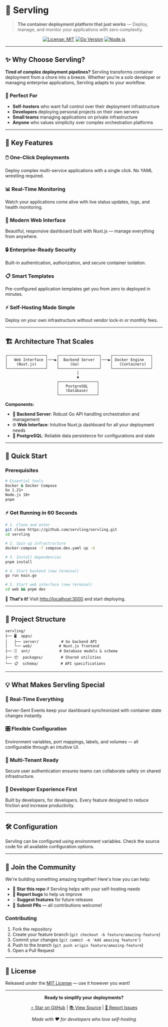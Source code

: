# 🚀 Servling

> **The container deployment platform that just works** — Deploy, manage, and monitor your applications with zero complexity.

<div align="center">

[![License: MIT](https://img.shields.io/badge/License-MIT-blue.svg?style=for-the-badge)](https://opensource.org/licenses/MIT)
[![Go Version](https://img.shields.io/badge/go-%3E%3D1.21-00ADD8?style=for-the-badge&logo=go)](https://golang.org/)
[![Node.js](https://img.shields.io/badge/node.js-%3E%3D18-339933?style=for-the-badge&logo=node.js)](https://nodejs.org/)

</div>

---

## ✨ Why Choose Servling?

**Tired of complex deployment pipelines?** Servling transforms container deployment from a chore into a breeze. Whether you're a solo developer or managing enterprise applications, Servling adapts to your workflow.

### 🎯 Perfect For
- **Self-hosters** who want full control over their deployment infrastructure
- **Developers** deploying personal projects on their own servers
- **Small teams** managing applications on private infrastructure
- **Anyone** who values simplicity over complex orchestration platforms

---

## 🌟 Key Features

### 🖱️ **One-Click Deployments**
Deploy complex multi-service applications with a single click. No YAML wrestling required.

### 📊 **Real-Time Monitoring**
Watch your applications come alive with live status updates, logs, and health monitoring.

### 🎨 **Modern Web Interface**
Beautiful, responsive dashboard built with Nuxt.js — manage everything from anywhere.

### 🔒 **Enterprise-Ready Security**
Built-in authentication, authorization, and secure container isolation.

### 📋 **Smart Templates**
Pre-configured application templates get you from zero to deployed in minutes.

### ⚡ **Self-Hosting Made Simple**
Deploy on your own infrastructure without vendor lock-in or monthly fees.

---

## 🏗️ Architecture That Scales

```
┌─────────────────┐    ┌──────────────────┐    ┌─────────────────┐
│   Web Interface │───▶│  Backend Server  │───▶│ Docker Engine   │
│    (Nuxt.js)    │    │     (Go)         │    │   (Containers)  │
└─────────────────┘    └──────────────────┘    └─────────────────┘
                                │
                                ▼
                       ┌─────────────────┐
                       │   PostgreSQL    │
                       │   (Database)    │
                       └─────────────────┘
```

**Components:**
- 🎯 **Backend Server**: Robust Go API handling orchestration and management
- 🌐 **Web Interface**: Intuitive Nuxt.js dashboard for all your deployment needs
- 💾 **PostgreSQL**: Reliable data persistence for configurations and state

---

## 🚀 Quick Start

### Prerequisites
```bash
# Essential tools
Docker & Docker Compose
Go 1.21+
Node.js 18+
pnpm
```

### ⚡ Get Running in 60 Seconds

```bash
# 1. Clone and enter
git clone https://github.com/servling/servling.git
cd servling

# 2. Spin up infrastructure
docker-compose -f compose.dev.yaml up -d

# 3. Install dependencies
pnpm install

# 4. Start backend (new terminal)
go run main.go

# 5. Start web interface (new terminal)
cd web && pnpm dev
```

🎉 **That's it!** Visit [http://localhost:3000](http://localhost:3000) and start deploying.

---

## 📁 Project Structure

```
servling/
├── 🖥️  apps/
│   ├── server/          # Go backend API
│   └── web/            # Nuxt.js frontend
├── 🗄️  ent/             # Database models & schema
├── 📦  packages/        # Shared utilities
└── 📋  schema/          # API specifications
```

---

## 💡 What Makes Servling Special

### 🔄 **Real-Time Everything**
Server-Sent Events keep your dashboard synchronized with container state changes instantly.

### 🎛️ **Flexible Configuration**
Environment variables, port mappings, labels, and volumes — all configurable through an intuitive UI.

### 🏢 **Multi-Tenant Ready**
Secure user authentication ensures teams can collaborate safely on shared infrastructure.

### 🔧 **Developer Experience First**
Built by developers, for developers. Every feature designed to reduce friction and increase productivity.

---

## 🛠️ Configuration

Servling can be configured using environment variables. Check the source code for all available configuration options.

---

## 🤝 Join the Community

We're building something amazing together! Here's how you can help:

- 🌟 **Star this repo** if Servling helps with your self-hosting needs
- 🐛 **Report bugs** to help us improve
- 💡 **Suggest features** for future releases
- 🔧 **Submit PRs** — all contributions welcome!

### Contributing
1. Fork the repository
2. Create your feature branch (`git checkout -b feature/amazing-feature`)
3. Commit your changes (`git commit -m 'Add amazing feature'`)
4. Push to the branch (`git push origin feature/amazing-feature`)
5. Open a Pull Request

---

## 📄 License

Released under the [MIT License](LICENSE) — use it however you want!

---

<div align="center">

**Ready to simplify your deployments?**

[⭐ Star on GitHub](https://github.com/servling/servling) | [📚 View Source](https://github.com/servling/servling) | [🐛 Report Issues](https://github.com/servling/servling/issues)

*Made with ❤️ for developers who love self-hosting*

</div>